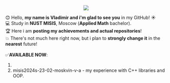<div align="center">
  <img src="https://media.giphy.com/media/v1.Y2lkPTc5MGI3NjExdmp5a2RoYzV3eHhkZXhjc2F2eWRrOTNhNjJqMnIwZnRtbXN2MW15dyZlcD12MV9pbnRlcm5hbF9naWZfYnlfaWQmY3Q9Zw/4OV1bLOIWwIXRxpXlN/giphy.gif" style="max-width: 200%; height: auto;"/>
  <p></p>
</div>

😊 Hello, **my name is Vladimir and i'm glad to see you** in my GitHub! ☀️ <br/>
💻 Study in **NUST MISIS**, Moscow (**Applied Math** bachelor). <br/>
🏆 Here i am **posting my achievements and actual repositories**! <br/>
💥 There's not much here right now, but i plan to **strongly change it** in the **nearest** future! <br/>
<br/>
✅**AVAILABLE NOW**: <br/>
1) <br/>
2) misis2024s-23-02-moskvin-v-a - my experience with C++ libraries and OOP.<br/>
<!---
virMavr/virMavr is a ✨ special ✨ repository because its `README.md` (this file) appears on your GitHub profile.
You can click the Preview link to take a look at your changes.
--->
